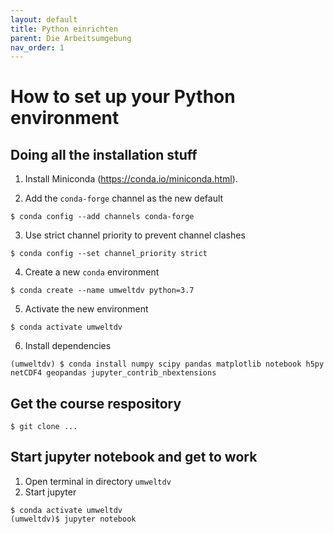 ```yaml
---
layout: default
title: Python einrichten
parent: Die Arbeitsumgebung
nav_order: 1
---
```


# How to set up your Python environment

## Doing all the installation stuff

1. Install Miniconda (https://conda.io/miniconda.html).

2. Add the ``conda-forge`` channel as the new default

```
$ conda config --add channels conda-forge
```

3. Use strict channel priority to prevent channel clashes

```
$ conda config --set channel_priority strict
```

4. Create a new ``conda`` environment

```
$ conda create --name umweltdv python=3.7
```

5. Activate the new environment

```
$ conda activate umweltdv
```

6. Install dependencies

```
(umweltdv) $ conda install numpy scipy pandas matplotlib notebook h5py netCDF4 geopandas jupyter_contrib_nbextensions 
```

## Get the course respository

```
$ git clone ...
```

## Start jupyter notebook and get to work

1. Open terminal in directory `umweltdv`
2. Start jupyter
```
$ conda activate umweltdv
(umweltdv)$ jupyter notebook
```


